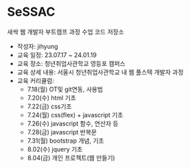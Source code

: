 # SeSSAC
새싹 웹 개발자 부트캠프 과정 수업 코드 저장소

- 작성자: jihyung
- 교육 일정: 23.07.17 ~ 24.01.19
- 교육 장소: 청년취업사관학교 영등포 캠퍼스
- 교육 상세 내용: 서울시 청년취업사관학교 내 웹 풀스텍 개발자 과정
- 교육 커리큘럼:
  * 7.18(월) OT및 git연동, 사용법
  * 7.20(수) html 기초
  * 7.22(금) css기초
  * 7.24(월) css(flex) + javascript 기초
  * 7.26(수) javascript 함수, 연산자 등
  * 7.28(금) javascript 반복문
  * 7.31(월) bootstrap 개념, 기초
  * 8.02(수) jquery 기초
  * 8.04(금) 개인 프로젝트(웹 만들기)
